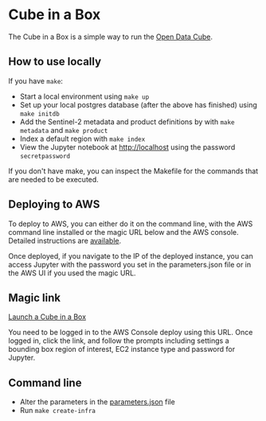 # Cube in a Box

The Cube in a Box is a simple way to run the [Open Data Cube](https://opendatacube.com).

## How to use locally

If you have `make`:

* Start a local environment using `make up`
* Set up your local postgres database (after the above has finished) using `make initdb`
* Add the Sentinel-2 metadata and product definitions by with `make metadata` and `make product`
* Index a default region with `make index`
* View the Jupyter notebook at [http://localhost](http://localhost) using the password `secretpassword`

If you don't have make, you can inspect the Makefile for the commands that are needed to be executed.

## Deploying to AWS

To deploy to AWS, you can either do it on the command line, with the AWS command line installed or the magic URL below and the AWS console. Detailed instructions are [available](docs/Detailed_Install.md).

Once deployed, if you navigate to the IP of the deployed instance, you can access Jupyter with the password you set in the parameters.json file or in the AWS UI if you used the magic URL.

## Magic link

[Launch a Cube in a Box](https://console.aws.amazon.com/cloudformation/home?#/stacks/new?stackName=cube-in-a-box&templateURL=http://opendatacube-cube-in-a-box.s3.amazonaws.com/cube-in-a-box-dea-cloudformation.yml)

You need to be logged in to the AWS Console deploy using this URL. Once logged in, click the link, and follow the prompts including settings a bounding box region of interest, EC2 instance type and password for Jupyter.

## Command line

* Alter the parameters in the [parameters.json](./parameters.json) file
* Run `make create-infra`
